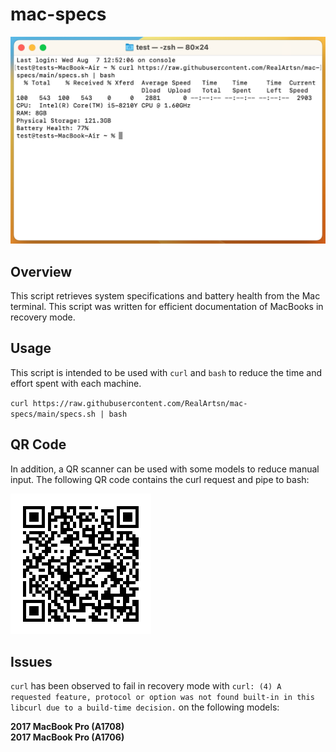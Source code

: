 # mac-specs
![Screenshot of terminal running script](example.png)
## Overview
This script retrieves system specifications and battery health from the Mac terminal. This script was written for efficient documentation of MacBooks in recovery mode. 

## Usage

This script is intended to be used with `curl` and `bash` to reduce the time and effort spent with each machine. 

`curl https://raw.githubusercontent.com/RealArtsn/mac-specs/main/specs.sh | bash`
## QR Code
In addition, a QR scanner can be used with some models to reduce manual input. The following QR code contains the curl request and pipe to bash:

![QR Code](qr.png "curl https://raw.githubusercontent.com/RealArtsn/mac-specs/main/specs.sh | bash")

## Issues
`curl` has been observed to fail in recovery mode with `curl: (4) A requested feature, protocol or option was not found built-in in this libcurl due to a build-time decision.` on the following models:

**2017 MacBook Pro (A1708)**\
**2017 MacBook Pro (A1706)**